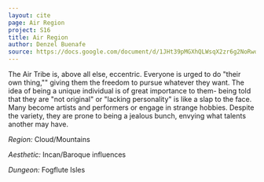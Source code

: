 ```yaml
---
layout: cite
page: Air Region
project: S16
title: Air Region
author: Denzel Buenafe
source: https://docs.google.com/document/d/1JHt39pMGXhQLWsqX2zr6g2NoRwodMRkLx43RGFzTqh8/edit?usp=sharing
---
```

The Air Tribe is, above all else, eccentric. Everyone is urged to do "their own thing,"" giving them the freedom to pursue whatever they want. The idea of being a unique individual is of great importance to them- being told that they are "not original" or "lacking personality" is like a slap to the face. Many become artists and performers or engage in strange hobbies. Despite the variety, they are prone to being a jealous bunch, envying what talents another may have.

*Region:* Cloud/Mountains

*Aesthetic:* Incan/Baroque influences

*Dungeon:* Fogflute Isles

